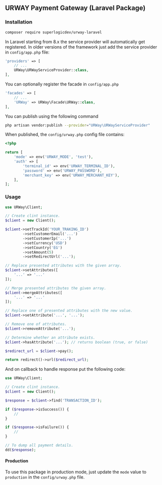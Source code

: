 ## URWAY Payment Gateway (Laravel Package)

### Installation

```bash
composer require superlogicdev/urway-laravel
```

In Laravel starting from 8.x the service provider will automatically get registered. In older versions of the framework just add the service provider in `config/app.php` file:

```php
'providers' => [
    // ...
    URWay\URWayServiceProvider::class,
],
```

You can optionally register the facade in `config/app.php`

```php
'facades' => [
    // ...
    'URWay' => URWay\Facade\URWay::class,
],
```

You can publish using the following command

```bash
php artisan vendor:publish --provider="URWay\URWayServiceProvider"
```

When published, the `config/urway.php` config file contains:

```php
<?php

return [
    'mode' => env('URWAY_MODE', 'test'),
    'auth' => [
        'terminal_id' => env('URWAY_TERMINAL_ID'),
        'password' => env('URWAY_PASSWORD'),
        'merchant_key' => env('URWAY_MERCHANT_KEY'),
    ],
];
```

### Usage

```php
use URWay\Client;

// Create clint instance.
$client = new Client();

$client->setTrackId('YOUR_TRAKING_ID')
        ->setCustomerEmail('...')
        ->setCustomerIp('...')
        ->setCurrency('USD')
        ->setCountry('EG')
        ->setAmount(5)
        ->setRedirectUrl('...');

// Replace presented attributes with the given array.
$client->setAttributes([
    '...' => '...'
]);

// Merge presented attributes the given array.
$client->mergeAttributes([
    '...' => '...'
]);

// Replace one of presented attributes with the new value.
$client->setAttribute('...', '...');

// Remove one of attributes.
$client->removeAttribute('...');

// Determine whether an attribute exists.
$client->hasAttribute('...'); // returns boolean (true, or false)

$redirect_url = $client->pay();

return redirect()->url($redirect_url);
```

And on callback to handle response put the following code:

```php
use URWay\Client;

// Create clint instance.
$client = new Client();

$response = $client->find('TRANSACTION_ID');

if ($response->isSuccess()) {
    //
}

if ($response->isFailure()) {
    //
}

// To dump all payment details.
dd($response);
```

#### Production

To use this package in production mode, just update the `mode` value to `production` in the `config/urway.php` file.